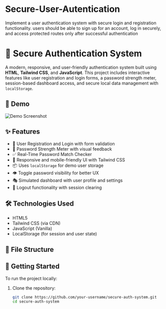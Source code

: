 # Secure-User-Autentication
Implement a user authentication system with secure login and registration functionality. users should be able to sign up for an account, log in securely, and access protected routes only after successful authentication
# 🔐 Secure Authentication System

A modern, responsive, and user-friendly authentication system built using **HTML**, **Tailwind CSS**, and **JavaScript**. This project includes interactive features like user registration and login forms, a password strength meter, session-based dashboard access, and secure local data management with `localStorage`.

## 📸 Demo

![Demo Screenshot](https://storage.googleapis.com/workspace-0f70711f-8b4e-4d94-86f1-2a93ccde5887/image/514b8abf-3ec9-4aa8-852f-388913cc1b22.png)

## ✨ Features

- 🔐 User Registration and Login with form validation
- 🧠 Password Strength Meter with visual feedback
- ✅ Real-Time Password Match Checker
- 🎨 Responsive and mobile-friendly UI with Tailwind CSS
- 📦 Uses `localStorage` for demo user storage
- 👁️ Toggle password visibility for better UX
- 🎭 Simulated dashboard with user profile and settings
- 🚪 Logout functionality with session clearing

## 🛠️ Technologies Used

- HTML5
- Tailwind CSS (via CDN)
- JavaScript (Vanilla)
- LocalStorage (for session and user state)

## 📁 File Structure


## 🚀 Getting Started

To run the project locally:

1. Clone the repository:
   ```bash
   git clone https://github.com/your-username/secure-auth-system.git
   cd secure-auth-system
